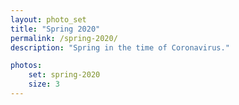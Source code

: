 ```yaml
---
layout: photo_set
title: "Spring 2020"
permalink: /spring-2020/
description: "Spring in the time of Coronavirus."

photos:
    set: spring-2020
    size: 3
---
```

